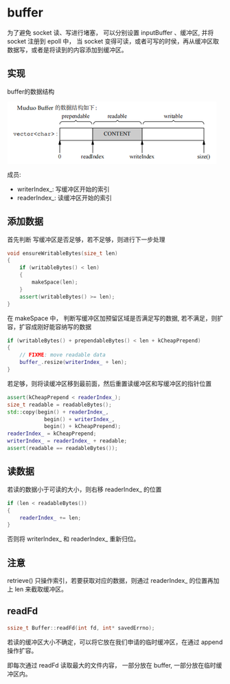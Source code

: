 # buffer 

为了避免 socket 读、写进行堵塞， 可以分别设置 inputBuffer 、缓冲区,
并将 socket 注册到 epoll 中， 当 socket 变得可读，或者可写的时侯，再从缓冲区取数据写，或者是将读到的内容添加到缓冲区。

## 实现

buffer的数据结构

<img src='./img/buffer_datastruct.png' align='center' />


成员:
* writerIndex_: 写缓冲区开始的索引
* readerIndex_: 读缓冲区开始的索引

## 添加数据

首先判断 写缓冲区是否足够，若不足够，则进行下一步处理

```c++
void ensureWritableBytes(size_t len)
{
    if (writableBytes() < len)
    {
        makeSpace(len);
    }
    assert(writableBytes() >= len);
}
```

在 makeSpace 中， 判断写缓冲区加预留区域是否满足写的数据, 若不满足，则扩容，扩容成刚好能容纳写的数据
```c++
if (writableBytes() + prependableBytes() < len + kCheapPrepend)
{
    // FIXME: move readable data
    buffer_.resize(writerIndex_ + len);
}
```

若足够，则将读缓冲区移到最前面，然后重置读缓冲区和写缓冲区的指针位置
```c++
assert(kCheapPrepend < readerIndex_);
size_t readable = readableBytes();
std::copy(begin() + readerIndex_,
            begin() + writerIndex_,
            begin() + kCheapPrepend);
readerIndex_ = kCheapPrepend;
writerIndex_ = readerIndex_ + readable;
assert(readable == readableBytes());
```

## 读数据

若读的数据小于可读的大小，则右移 readerIndex_ 的位置
```c++
if (len < readableBytes())
{
    readerIndex_ += len;
}
```

否则将 writerIndex_ 和 readerIndex_ 重新归位。


## 注意

retrieve() 只操作索引，若要获取对应的数据，则通过 readerIndex_ 的位置再加上 len 来截取缓冲区。


## readFd

```c++
ssize_t Buffer::readFd(int fd, int* savedErrno);
```

若读的缓冲区大小不确定，可以将它放在我们申请的临时缓冲区，在通过 append 操作扩容。

即每次通过 readFd 读取最大的文件内容， 一部分放在 buffer, 一部分放在临时缓冲区内。